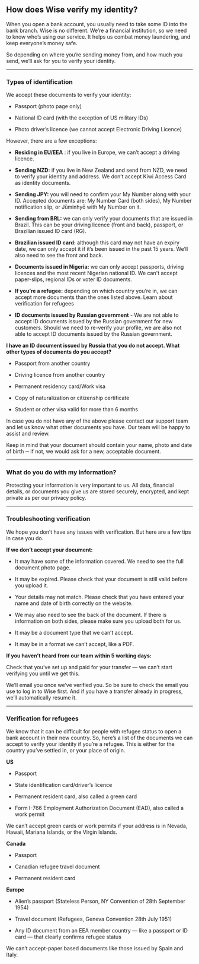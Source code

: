 ## How does Wise verify my identity?  
When you open a bank account, you usually need to take some ID into the bank branch. Wise is no different. We’re a financial institution, so we need to know who’s using our service. It helps us combat money laundering, and keep everyone’s money safe. 

So depending on where you’re sending money from, and how much you send, we’ll ask for you to verify your identity. 

* * *

### Types of identification

We accept these documents to verify your identity:

  * Passport (photo page only)

  * National ID card (with the exception of US military IDs)

  * Photo driver’s licence (we cannot accept Electronic Driving Licence)




However, there are a few exceptions:

  *  **Residing in EU/EEA** : if you live in Europe, we can’t accept a driving licence. 

  * **Sending NZD:** if you live in New Zealand and send from NZD, we need to verify your identity and address. We don’t accept Kiwi Access Card as identity documents.

  *  **Sending JPY:** you will need to confirm your My Number along with your ID. Accepted documents are: My Number Card (both sides), My Number notification slip, or Jūminhyō with My Number on it. 

  * **Sending from BRL:** we can only verify your documents that are issued in Brazil. This can be your driving licence (front and back), passport, or Brazilian issued ID card (RG). 

  * **Brazilian issued ID card:** although this card may not have an expiry date, we can only accept it if it’s been issued in the past 15 years. We’ll also need to see the front and back. 

  * **Documents issued in Nigeria:** we can only accept passports, driving licences and the most recent Nigerian national ID. We can't accept paper-slips, regional IDs or voter ID documents. 

  * **If you’re a refugee:** depending on which country you’re in, we can accept more documents than the ones listed above. Learn about verification for refugees

  *  **ID documents issued by Russian government** \- We are not able to accept ID documents issued by the Russian government for new customers. Should we need to re-verify your profile, we are also not able to accept ID documents issued by the Russian government. 




**I have an ID document issued by Russia that you do not accept. What other types of documents do you accept?**

  * Passport from another country

  * Driving licence from another country

  * Permanent residency card/Work visa

  * Copy of naturalization or citizenship certificate

  * Student or other visa valid for more than 6 months




In case you do not have any of the above please contact our support team and let us know what other documents you have. Our team will be happy to assist and review.

Keep in mind that your document should contain your name, photo and date of birth ─ if not, we would ask for a new, acceptable document. 

* * *

### What do you do with my information?

Protecting your information is very important to us. All data, financial details, or documents you give us are stored securely, encrypted, and kept private as per our privacy policy. 

* * *

### Troubleshooting verification 

We hope you don’t have any issues with verification. But here are a few tips in case you do.

 **If we don’t accept your document:**

  * It may have some of the information covered. We need to see the full document photo page.

  * It may be expired. Please check that your document is still valid before you upload it.

  * Your details may not match. Please check that you have entered your name and date of birth correctly on the website.

  * We may also need to see the back of the document. If there is information on both sides, please make sure you upload both for us.

  * It may be a document type that we can’t accept.

  * It may be in a format we can’t accept, like a PDF.




 **If you haven’t heard from our team within 5 working days:**

Check that you’ve set up and paid for your transfer — we can’t start verifying you until we get this.

We’ll email you once we’ve verified you. So be sure to check the email you use to log in to Wise first. And if you have a transfer already in progress, we’ll automatically resume it.

* * *

### Verification for refugees

We know that it can be difficult for people with refugee status to open a bank account in their new country. So, here’s a list of the documents we can accept to verify your identity if you’re a refugee. This is either for the country you’ve settled in, or your place of origin.

 **US**

  * Passport

  * State identification card/driver’s licence

  * Permanent resident card, also called a green card

  * Form I-766 Employment Authorization Document (EAD), also called a work permit




We can’t accept green cards or work permits if your address is in Nevada, Hawaii, Mariana Islands, or the Virgin Islands.

 **Canada**

  * Passport

  * Canadian refugee travel document

  * Permanent resident card




 **Europe**

  * Alien’s passport (Stateless Person, NY Convention of 28th September 1954)

  * Travel document (Refugees, Geneva Convention 28th July 1951)

  * Any ID document from an EEA member country — like a passport or ID card — that clearly confirms refugee status




We can’t accept-paper based documents like those issued by Spain and Italy.